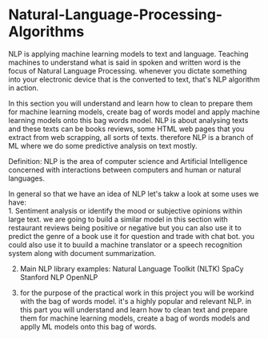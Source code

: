 # Natural-Language-Processing-Algorithms
NLP is applying machine learning models to text and language.  Teaching machines to understand what is said in spoken and written word is the focus of Natural Language Processing. whenever  you dictate something into your electronic device that is the converted to text, that's NLP algorithm in action.

In this section you will understand and learn how to clean to prepare them for machine learning models, create bag of words model and apply machine learning models onto this bag words model. NLP is about analysing texts and these texts can be books reviews, some HTML web pages that you extract from web scrapping, all sorts of texts. therefore NLP is a branch of ML where we do some predictive analysis on text mostly. 

Definition: NLP is the area of computer science and Artificial Intelligence concerned with interactions between computers and human or natural languages.

In general so that we have an idea of NLP let's takw a look at some uses we have:  
       1. Sentiment analysis or identify the mood or subjective opinions within large text. we are going to build a similar model in this            section with restaurant reviews being positive or negative but you can also use it to predict the genre of a book use it for              question and trade with chat bot. you could also use it to buuild a machine translator or a speech recognition system along      with          document summarization.

   2. Main NLP library examples:
       Natural Language Toolkit (NLTK)
       SpaCy
       Stanford NLP
       OpenNLP
       
   3. for the purpose of the practical work in this project you will be workind with the bag of words model. it's a highly popular and 
      relevant NLP. in this part you will understand and learn how to clean text and prepare them for machine learning models, create a 
      bag of words models and applly ML models onto this bag of words.


